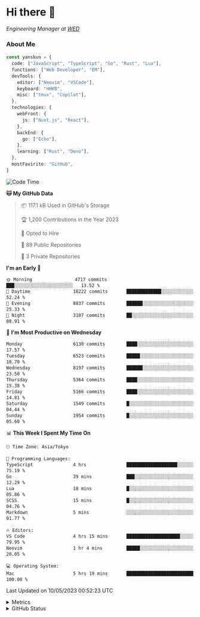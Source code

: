 # Hi there&nbsp;:wave:

<!-- ![Alt text](https://spotify-recently-played-readme.vercel.app/api?user=31kynbuubkiu3r4qh4hjuaglhfay) -->

_Engineering Manager at [WED](https://github.com/wedinc)_

### About Me

```ts
const yanskun = {
  code: ["JavaScript", "TypeScript", "Go", "Rust", "Lua"],
  functions: ["Web Developer", "EM"],
  devTools: {
    editor: ["Neovim", "VSCode"],
    keyboard: "HHKB",
    misc: ["tmux", "Copilot"],
  },
  technologies: {
    webFront: {
      js: ["Nuxt.js", "React"],
    },
    backEnd: {
      go: ["Echo"],
    },
    learning: ["Rust", "Deno"],
  },
  mostFavirite: "GitHub",
}
```

<!--START_SECTION:waka-->
![Code Time](http://img.shields.io/badge/Code%20Time-297%20hrs%209%20mins-blue)

**🐱 My GitHub Data** 

> 📦 117.1 kB Used in GitHub's Storage 
 > 
> 🏆 1,200 Contributions in the Year 2023
 > 
> 💼 Opted to Hire
 > 
> 📜 89 Public Repositories 
 > 
> 🔑 3 Private Repositories 
 > 
**I'm an Early 🐤** 

```text
🌞 Morning                4717 commits        ███░░░░░░░░░░░░░░░░░░░░░░   13.52 % 
🌆 Daytime                18222 commits       █████████████░░░░░░░░░░░░   52.24 % 
🌃 Evening                8837 commits        ██████░░░░░░░░░░░░░░░░░░░   25.33 % 
🌙 Night                  3107 commits        ██░░░░░░░░░░░░░░░░░░░░░░░   08.91 % 
```
📅 **I'm Most Productive on Wednesday** 

```text
Monday                   6130 commits        ████░░░░░░░░░░░░░░░░░░░░░   17.57 % 
Tuesday                  6523 commits        █████░░░░░░░░░░░░░░░░░░░░   18.70 % 
Wednesday                8197 commits        ██████░░░░░░░░░░░░░░░░░░░   23.50 % 
Thursday                 5364 commits        ████░░░░░░░░░░░░░░░░░░░░░   15.38 % 
Friday                   5166 commits        ████░░░░░░░░░░░░░░░░░░░░░   14.81 % 
Saturday                 1549 commits        █░░░░░░░░░░░░░░░░░░░░░░░░   04.44 % 
Sunday                   1954 commits        █░░░░░░░░░░░░░░░░░░░░░░░░   05.60 % 
```


📊 **This Week I Spent My Time On** 

```text
🕑︎ Time Zone: Asia/Tokyo

💬 Programming Languages: 
TypeScript               4 hrs               ███████████████████░░░░░░   75.19 % 
Go                       39 mins             ███░░░░░░░░░░░░░░░░░░░░░░   12.29 % 
Lua                      18 mins             █░░░░░░░░░░░░░░░░░░░░░░░░   05.86 % 
SCSS                     15 mins             █░░░░░░░░░░░░░░░░░░░░░░░░   04.76 % 
Markdown                 5 mins              ░░░░░░░░░░░░░░░░░░░░░░░░░   01.77 % 

🔥 Editors: 
VS Code                  4 hrs 15 mins       ████████████████████░░░░░   79.95 % 
Neovim                   1 hr 4 mins         █████░░░░░░░░░░░░░░░░░░░░   20.05 % 

💻 Operating System: 
Mac                      5 hrs 19 mins       █████████████████████████   100.00 % 
```


 Last Updated on 10/05/2023 00:52:23 UTC
<!--END_SECTION:waka-->

<details>
  <summary>Metrics</summary>
  <img src="https://github.com/yanskun/yanskun/blob/main/github-metrics.svg" alt="Metrics">
</details>

<details>
  <summary>GitHub Status</summary>
  <picture>
    <source media="(prefers-color-scheme: dark)" srcset="https://raw.githubusercontent.com/yanskun/yanskun/master/profile-summary-card-output/nord_dark/0-profile-details.svg">
   <img src="https://raw.githubusercontent.com/yanskun/yanskun/master/profile-summary-card-output/default/0-profile-details.svg">
  </picture>
  <br>
  <picture>
    <source media="(prefers-color-scheme: dark)" srcset="https://raw.githubusercontent.com/yanskun/yanskun/master/profile-summary-card-output/nord_dark/1-repos-per-language.svg">
   <img src="https://raw.githubusercontent.com/yanskun/yanskun/master/profile-summary-card-output/default/1-repos-per-language.svg">
  </picture>
  <picture>
    <source media="(prefers-color-scheme: dark)" srcset="https://raw.githubusercontent.com/yanskun/yanskun/master/profile-summary-card-output/nord_dark/2-most-commit-language.svg">
   <img src="https://raw.githubusercontent.com/yanskun/yanskun/master/profile-summary-card-output/default/2-most-commit-language.svg">
  </picture>
  <br>
  <picture>
    <source media="(prefers-color-scheme: dark)" srcset="https://raw.githubusercontent.com/yanskun/yanskun/master/profile-summary-card-output/nord_dark/3-stats.svg">
   <img src="https://raw.githubusercontent.com/yanskun/yanskun/master/profile-summary-card-output/default/3-stats.svg">
  </picture>
  <picture>
    <source media="(prefers-color-scheme: dark)" srcset="https://raw.githubusercontent.com/yanskun/yanskun/master/profile-summary-card-output/nord_dark/4-productive-time.svg">
   <img src="https://raw.githubusercontent.com/yanskun/yanskun/master/profile-summary-card-output/default/4-productive-time.svg">
  </picture>
</details>
